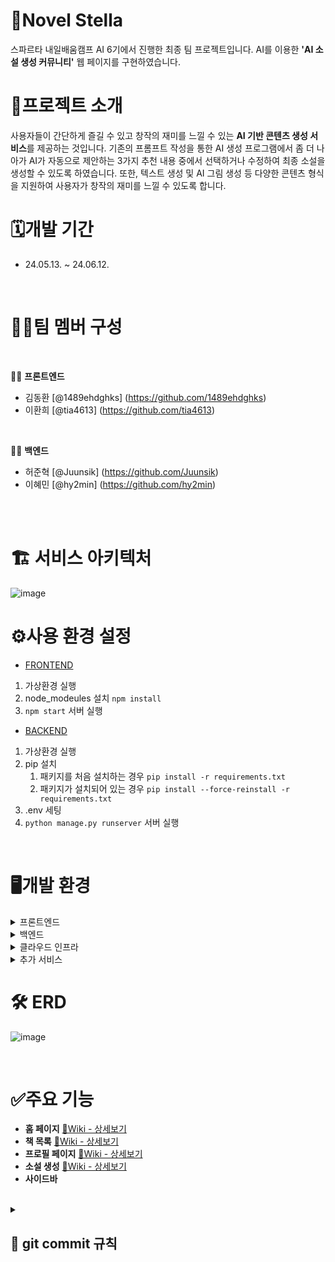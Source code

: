 # 📖Novel Stella
스파르타 내일배움캠프 AI 6기에서 진행한 최종 팀 프로젝트입니다. AI를 이용한 **'AI 소설 생성 커뮤니티'** 웹 페이지를 구현하였습니다.

# 📝프로젝트 소개
사용자들이 간단하게 즐길 수 있고 창작의 재미를 느낄 수 있는 **AI 기반 콘텐츠 생성 서비스**를 제공하는 것입니다. 기존의 프롬프트 작성을 통한 AI 생성 프로그램에서 좀 더 나아가 AI가 자동으로 제안하는 3가지 추천 내용 중에서 선택하거나 수정하여 최종 소설을 생성할 수 있도록 하였습니다. 또한, 텍스트 생성 및 AI 그림 생성 등 다양한 콘텐츠 형식을 지원하여 사용자가 창작의 재미를 느낄 수 있도록 합니다.


# 🗓️개발 기간
- 24.05.13. ~ 24.06.12.

<br/>

# 🧑‍💻팀 멤버 구성 

<br/>

👩‍💻 **프론트엔드**

- 김동환 [@1489ehdghks] (https://github.com/1489ehdghks)
- 이환희 [@tia4613] (https://github.com/tia4613)

<br/>

👨‍💻 **백엔드**

- 허준혁 [@Juunsik] (https://github.com/Juunsik)
- 이혜민 [@hy2min] (https://github.com/hy2min)

<br/>
<br/>

# 🏗️ 서비스 아키텍처
![image](https://github.com/1489ehdghks/NOST/assets/159985538/6155f958-9fb4-444a-8e89-75671c4bd7f8)


# ⚙️사용 환경 설정
  - [FRONTEND](https://github.com/1489ehdghks/NOST/wiki/%ED%99%98%EA%B2%BD-%EC%84%A4%EC%A0%95(Frontend))

1. 가상환경 실행
2. node_modeules 설치
   `npm install`
3. `npm start` 서버 실행



  - [BACKEND](https://github.com/1489ehdghks/NOST/wiki/%ED%99%98%EA%B2%BD-%EC%84%A4%EC%A0%95(Backend))

1. 가상환경 실행
2. pip 설치
   1. 패키지를 처음 설치하는 경우 `pip install -r requirements.txt`
   2. 패키지가 설치되어 있는 경우 `pip install --force-reinstall -r requirements.txt`
3. .env 세팅
4. `python manage.py runserver` 서버 실행


<br/>

# 🖥️개발 환경
<details>
<summary>프론트엔드</summary>
<div>

- React: 프론트엔드 프레임워크 <br/>
- Zustand: 상태 관리 라이브러리 <br/>
- Cloudflare: CDN 및 보안 서비스

</div>
</details>

<details>
<summary>백엔드</summary>
<div>

- Django: 백엔드 프레임워크 <br/>
- Gunicorn: WSGI HTTP 서버 <br/>
- PostgreSQL: 데이터베이스 관리 시스템 <br/>
- Nginx: HTTP 및 리버스 프록시 서버

</div>
</details>

<details>
<summary>클라우드 인프라</summary>
<div>

- Amazon EC2: 서버 호스팅 <br/>
- Amazon S3: 스토리지 서비스 <br/>
- Amazon Route53: DNS 및 도메인 이름 관리 서비스 <br/>

</div>
</details>

<details>
<summary>추가 서비스</summary>
<div>

- GitHub: 소스 코드 관리 및 협업 도구 <br/>
- LangChain: 자연어 처리 라이브러리 <br/>
- DeepL: 번역 서비스 <br/>
- ChatGPT: 챗봇 서비스 <br/>
- DALL-E: 이미지 생성 AI 

</div>
</details>



# 🛠️ ERD
![image](https://github.com/1489ehdghks/NOST/assets/159985538/1793ecf8-4415-4591-81f6-91d568752063)

<br/>

# ✅주요 기능
- **홈 페이지**  [📎Wiki - 상세보기](https://github.com/1489ehdghks/NOST/wiki/%EC%A3%BC%EC%9A%94-%EA%B8%B0%EB%8A%A5-%EC%86%8C%EA%B0%9C(Login))
- **책 목록**  [📎Wiki - 상세보기](https://github.com/1489ehdghks/NOST/wiki/%EC%A3%BC%EC%9A%94-%EA%B8%B0%EB%8A%A5-%EC%86%8C%EA%B0%9C(Book))
- **프로필 페이지**  [📎Wiki - 상세보기](https://github.com/1489ehdghks/NOST/wiki/%EC%A3%BC%EC%9A%94-%EA%B8%B0%EB%8A%A5-%EC%86%8C%EA%B0%9C(Profile))
- **소설 생성**  [📎Wiki - 상세보기](https://github.com/1489ehdghks/NOST/wiki/%EC%A3%BC%EC%9A%94-%EA%B8%B0%EB%8A%A5-%EC%86%8C%EA%B0%9C-(New-Novel))
- **사이드바**

<br/>




<details>
<summary><h2>🌟 git commit 규칙</h2></summary>
<div markdown="1">

- feat : 새로운 기능에 대한 커밋
- fix : 버그 수정에 대한
- build : build 관련 파일 수정에 대한 커밋
- chore : 그 외 수정에 대한 커밋
- ci : CI 관련 설정 수정에 대한 커밋
- docs : 문서 수정에 대한 커밋
- style : 코드 스타일 혹은 포맷 등에 대한 커밋
- refactor : 코드 리팩도링에 대한 커밋
- test : 테스트 코드 수정에 대한 커밋
- design : CSS 등 사용자 UI 디자인 변경
- rename : 파일 명 혹은 폴더명 수정 작업
- remove : 파일의 삭제 작업을 수행하는 경우
- setting: 초기 세팅 작업을 수행하는 경우
- assets: assets(image, font...) 관련 작업을 수행하는 경우

</div>
</details>
